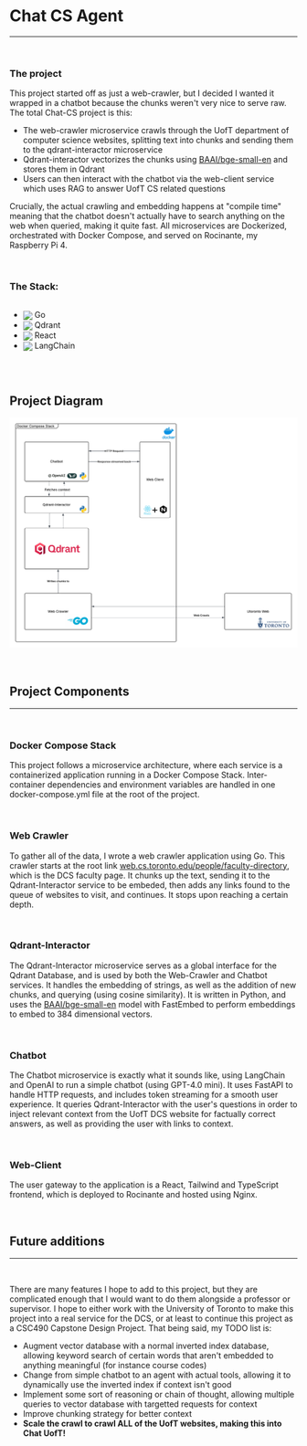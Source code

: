 # Chat CS Agent
___

&nbsp;
### The project
This project started off as just a web-crawler, but I decided I wanted it wrapped in a chatbot because the chunks weren't very nice to serve raw. The total Chat-CS project is this:
- The web-crawler microservice crawls through the UofT department of computer science websites, splitting text into chunks and sending them to the qdrant-interactor microservice
- Qdrant-interactor vectorizes the chunks using [BAAI/bge-small-en](https://huggingface.co/BAAI/bge-small-en) and stores them in Qdrant
- Users can then interact with the chatbot via the web-client service which uses RAG to answer UofT CS related questions

Crucially, the actual crawling and embedding happens at "compile time" meaning that the chatbot doesn't actually have to search anything on the web when queried, making it quite fast. All microservices are Dockerized, orchestrated with Docker Compose, and served on Rocinante, my Raspberry Pi 4.

&nbsp;

### The Stack:
<div style="display: flex; align-items: center; justify-content: space-between;">
<ul>
    <li>
        <img src="https://go-skill-icons.vercel.app/api/icons?i=go" style="display: inline; vertical-align: middle;" /> Go
    </li>
    <li>
        <img src="https://go-skill-icons.vercel.app/api/icons?i=qdrant" style="display: inline; vertical-align: middle;" /> Qdrant
    </li>
    <li>
        <img src="https://go-skill-icons.vercel.app/api/icons?i=react" style="display: inline; vertical-align: middle;" /> React
    </li>
    <li>
        <img src="https://go-skill-icons.vercel.app/api/icons?i=langchain" style="display: inline; vertical-align: middle;" /> LangChain
    </li>
</ul>
</div>

&nbsp;

## Project Diagram
<img src="../chat-cs-diagram.png">

&nbsp;

## Project Components
___
&nbsp;
### Docker Compose Stack
This project follows a microservice architecture, where each service is a containerized application running in a Docker Compose Stack. Inter-container dependencies and environment variables are handled in one docker-compose.yml file at the root of the project.

&nbsp;

### Web Crawler
To gather all of the data, I wrote a web crawler application using Go. This crawler starts at the root link [web.cs.toronto.edu/people/faculty-directory](https://web.cs.toronto.edu/people/faculty-directory), which is the DCS faculty page. It chunks up the text, sending it to the Qdrant-Interactor service to be embeded, then adds any links found to the queue of websites to visit, and continues. It stops upon reaching a certain depth.

&nbsp;

### Qdrant-Interactor
The Qdrant-Interactor microservice serves as a global interface for the Qdrant Database, and is used by both the Web-Crawler and Chatbot services. It handles the embedding of strings, as well as the addition of new chunks, and querying (using cosine similarity). It is written in Python, and uses the [BAAI/bge-small-en](https://huggingface.co/BAAI/bge-small-en) model with FastEmbed to perform embeddings to embed to 384 dimensional vectors.

&nbsp;

### Chatbot
The Chatbot microservice is exactly what it sounds like, using LangChain and OpenAI to run a simple chatbot (using GPT-4.0 mini). It uses FastAPI to handle HTTP requests, and includes token streaming for a smooth user experience. It queries Qdrant-Interactor with the user's questions in order to inject relevant context from the UofT DCS website for factually correct answers, as well as providing the user with links to context.

&nbsp;

### Web-Client
The user gateway to the application is a React, Tailwind and TypeScript frontend, which is deployed to Rocinante and hosted using Nginx.

&nbsp;

## Future additions
____
&nbsp;

There are many features I hope to add to this project, but they are complicated enough that I would want to do them alongside a professor or supervisor. I hope to either work with the University of Toronto to make this project into a real service for the DCS, or at least to continue this project as a CSC490 Capstone Design Project. That being said, my TODO list is:
- Augment vector database with a normal inverted index database, allowing keyword search of certain words that aren't embedded to anything meaningful (for instance course codes)
- Change from simple chatbot to an agent with actual tools, allowing it to dynamically use the inverted index if context isn't good
- Implement some sort of reasoning or chain of thought, allowing multiple queries to vector database with targetted requests for context
- Improve chunking strategy for better context
- **Scale the crawl to crawl ALL of the UofT websites, making this into Chat UofT!**